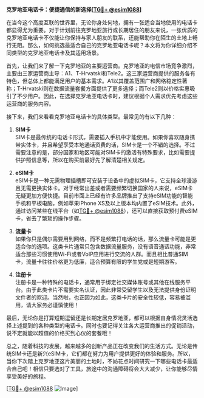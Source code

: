 **克罗地亚电话卡：便捷通信的新选择[[TG💪+ @esim1088](https://t.me/s/esim1088)]**

在当今这个高度互联的世界里，无论你身处何地，拥有一张适合当地使用的电话卡都显得尤为重要。对于计划前往克罗地亚旅行或长期居住的朋友来说，一张优质的克罗地亚电话卡不仅能让你保持与家人朋友的联系，还能帮助你在陌生的土地上畅行无阻。那么，如何挑选最适合自己的克罗地亚电话卡呢？本文将为你详细介绍不同类型的克罗地亚电话卡及其适用场景。

首先，让我们来了解一下克罗地亚的主要运营商。克罗地亚的电信市场竞争激烈，主要由三家运营商主导：A1、T-Hrvatski和Tele2。这三家运营商提供的服务各有特色，但总体上都能满足用户的基本需求。A1以其覆盖范围广和网络稳定性著称；T-Hrvatski则在数据流量套餐方面提供了更多选择；而Tele2则以价格实惠吸引了不少用户。因此，在选择克罗地亚电话卡时，建议根据个人需求优先考虑这些运营商的服务内容。

接下来，我们来看看克罗地亚电话卡的具体类型。最常见的有以下几种：

1. **SIM卡**  
   SIM卡是最传统的电话卡形式，需要插入手机中才能使用。如果你喜欢随身携带实体卡，并且希望享受本地通话资费的话，SIM卡是一个不错的选择。不过需要注意的是，部分国家和地区可能对SIM卡的激活有特殊要求，比如需要提供护照信息等，所以在购买前最好先了解清楚相关规定。

2. **eSIM卡**  
   eSIM卡是一种无需物理插槽即可安装于设备中的虚拟SIM卡，它支持全球漫游且无需更换实体卡。对于经常出差或者需要频繁切换国家的人来说，eSIM卡无疑更加方便快捷。目前市面上已经有许多品牌推出了支持eSIM功能的智能手机和平板电脑，例如苹果iPhone XS及以上版本均内置了eSIM技术。此外，通过访问某些在线平台（如[TG💪+ @esim1088](https://t.me/s/esim1088)），还可以直接获取预付费eSIM卡，省去了繁琐的操作步骤。

3. **流量卡**  
   如果你只是偶尔需要用到网络，而不是频繁打电话的话，那么流量卡可能是更适合你的选项。这类卡片通常只包含数据流量服务，没有语音通话功能，非常适合那些习惯使用Wi-Fi或者VoIP应用进行交流的人群。而且相比普通SIM卡，流量卡往往价格更为低廉，适合预算有限的学生党或是短期游客。

4. **注册卡**  
   注册卡是一种特殊的电话卡，通常用于绑定社交媒体账号或其他在线服务平台。由于此类卡片不需要实名认证，因此非常受留学生以及无法提供身份证明文件者的欢迎。当然啦，也正因为如此，这类卡片的安全性较低，容易被滥用，请大家务必谨慎使用！

最后，无论你是打算短期逗留还是长期定居克罗地亚，都可以根据自身情况灵活选择上述提到的各种类型的电话卡。同时也要记得关注各大运营商推出的促销活动，说不定就能以超值的价格买到心仪的套餐哦！

总之，随着科技的发展，越来越多的创新产品正在改变我们的生活方式。无论是传统SIM卡还是新兴eSIM卡，它们都在努力为用户提供更好的体验和服务。所以，当你下次踏上克罗地亚这片美丽的土地时，不妨花点时间研究一下哪些电话卡最适合自己吧！相信只要选对了工具，旅途中的沟通障碍将会大大减少，让你能够尽情享受美好的旅程。

[[TG💪+ @esim1088](https://t.me/s/esim1088) ![Image](https://i.postimg.cc/4NQfJmqS/Snipaste-2025-05-13-00-14-12.png)]